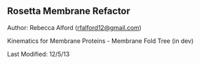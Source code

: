 Rosetta Membrane Refactor
----

Author: Rebecca Alford (rfalford12@gmail.com)

Kinematics for Membrane Proteins - Membrane Fold Tree (in dev)

Last Modified: 12/5/13